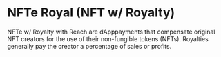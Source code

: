 # NFTe Royal (NFT w/ Royalty)

NFTe w/ Royalty with Reach are dApppayments that compensate original NFT creators for the use of their non-fungible tokens (NFTs). Royalties generally pay the creator a percentage of sales or profits. 